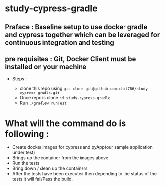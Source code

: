 # study-cypress-gradle

## Praface : Baseline setup to use docker gradle and cypress together which can be leveraged for continuous integration and testing

## pre requisites : Git, Docker Client must be installed on your machine

* Steps : 

  - clone this repo using `git clone git@github.com:chit786/study-cypress-gradle.git`
  - Once repo is clone `cd study-cypress-gradle`
  - Run `./gradlew runTest`
  
  
# What will the command do is following : 
- Create docker images for cypress and pyApp(our sample application under test) 
- Brings up the container from the images above 
- Run the tests 
- Bring down / clean up the containers
- After the tests have been executed then depending to the status of the tests it will fail/Pass the build.
